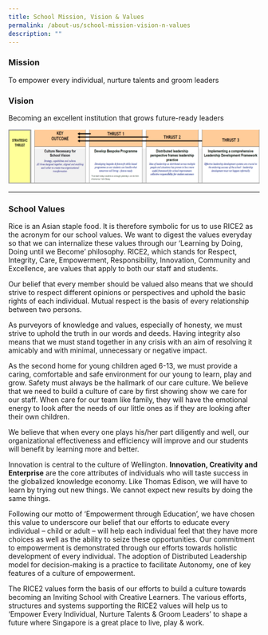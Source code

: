 ```yaml
---
title: School Mission, Vision & Values
permalink: /about-us/school-mission-vision-n-values
description: ""
---
```

### Mission
To empower every individual, nurture talents and groom leaders  
  
### Vision
Becoming an excellent institution that grows future-ready leaders

![](/images/MISSION%20VISION.png)

-----------------
### School Values
Rice is an Asian staple food. It is therefore symbolic for us to use RICE2 as the acronym for our school values. We want to digest the values everyday so that we can internalize these values through our ‘Learning by Doing, Doing until we Become’ philosophy. RICE2, which stands for Respect, Integrity, Care, Empowerment, Responsibility, Innovation, Community and Excellence, are values that apply to both our staff and students.

Our belief that every member should be valued also means that we should strive to respect different opinions or perspectives and uphold the basic rights of each individual. Mutual respect is the basis of every relationship between two persons.

As purveyors of knowledge and values, especially of honesty, we must strive to uphold the truth in our words and deeds. Having integrity also means that we must stand together in any crisis with an aim of resolving it amicably and with minimal, unnecessary or negative impact.

As the second home for young children aged 6-13, we must provide a caring, comfortable and safe environment for our young to learn, play and grow. Safety must always be the hallmark of our care culture. We believe that we need to build a culture of care by first showing show we care for our staff. When care for our team like family, they will have the emotional energy to look after the needs of our little ones as if they are looking after their own children.

We believe that when every one plays his/her part diligently and well, our organizational effectiveness and efficiency will improve and our students will benefit by learning more and better.

Innovation is central to the culture of Wellington. **Innovation, Creativity and Enterprise** are the core attributes of individuals who will taste success in the globalized knowledge economy. Like Thomas Edison, we will have to learn by trying out new things. We cannot expect new results by doing the same things.

Following our motto of ‘Empowerment through Education’, we have chosen this value to underscore our belief that our efforts to educate every individual – child or adult – will help each individual feel that they have more choices as well as the ability to seize these opportunities. Our commitment to empowerment is demonstrated through our efforts towards holistic development of every individual. The adoption of Distributed Leadership model for decision-making is a practice to facilitate Autonomy, one of key features of a culture of empowerment.

The RICE2 values form the basis of our efforts to build a culture towards becoming an Inviting School with Creative Learners. The various efforts, structures and systems supporting the RICE2 values will help us to ‘Empower Every Individual, Nurture Talents & Groom Leaders’ to shape a future where Singapore is a great place to live, play & work.